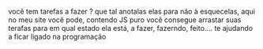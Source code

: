 você tem tarefas a fazer ?
que tal anotalas elas para não à esquecelas, aqui no meu site você pode, contendo JS puro você consegue arrastar suas terafas para em qual estado ela está, a fazer, fazerndo, feito.... te ajudando a ficar ligado na programação  
